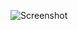 ![Screenshot](https://raw.githubusercontent.com/Cryakl/Ultimate-RAT-Collection/refs/heads/main/PandoraRat/Pandora%20RAT%20v2.1%20Beta/Screenshot.png)
